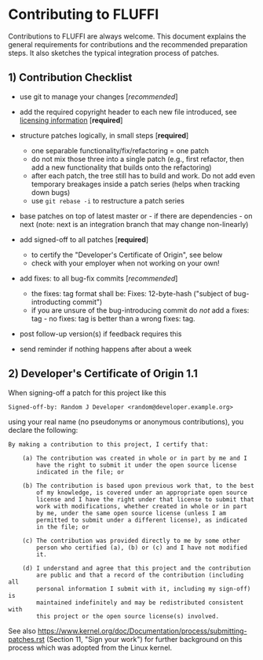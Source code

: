 <!---
Copyright 2017-2020 Siemens AG

Permission is hereby granted, free of charge, to any person obtaining a
copy of this software and associated documentation files (the
"Software"), to deal in the Software without restriction, including without
limitation the rights to use, copy, modify, merge, publish, distribute,
sublicense, and/or sell copies of the Software, and to permit persons to whom the
Software is furnished to do so, subject to the following conditions:

The above copyright notice and this permission notice shall be
included in all copies or substantial portions of the Software.

THE SOFTWARE IS PROVIDED "AS IS", WITHOUT WARRANTY OF ANY KIND, EXPRESS
OR IMPLIED, INCLUDING BUT NOT LIMITED TO THE WARRANTIES OF
MERCHANTABILITY, FITNESS FOR A PARTICULAR PURPOSE AND NONINFRINGEMENT. IN NO EVENT
SHALL THE AUTHORS OR COPYRIGHT HOLDERS BE LIABLE FOR ANY CLAIM, DAMAGES OR
OTHER LIABILITY, WHETHER IN AN ACTION OF CONTRACT, TORT OR OTHERWISE,
ARISING FROM, OUT OF OR IN CONNECTION WITH THE SOFTWARE OR THE USE OR OTHER
DEALINGS IN THE SOFTWARE.

Author(s): Abian Blome, Thomas Riedmaier, Junes Najah
-->

# Contributing to FLUFFI
Contributions to FLUFFI are always welcome. This document explains the general requirements for contributions and the recommended preparation steps. 
It also sketches the typical integration process of patches.

## 1) Contribution Checklist


- use git to manage your changes [*recommended*]

- add the required copyright header to each new file introduced, see
  [licensing information](./LICENSE.md) [**required**]

- structure patches logically, in small steps [**required**]
    - one separable functionality/fix/refactoring = one patch
    - do not mix those three into a single patch (e.g., first refactor, then add a new functionality that builds onto the refactoring)
    - after each patch, the tree still has to build and work. Do not add
      even temporary breakages inside a patch series (helps when tracking down bugs)
    - use `git rebase -i` to restructure a patch series

- base patches on top of latest master or - if there are dependencies - on next
  (note: next is an integration branch that may change non-linearly)

- add signed-off to all patches [**required**]
    - to certify the "Developer's Certificate of Origin", see below
    - check with your employer when not working on your own!

- add fixes: to all bug-fix commits [*recommended*]
    - the fixes: tag format shall be:
        Fixes: 12-byte-hash ("subject of bug-introducting commit")
    - if you are unsure of the bug-introducing commit do *not* add a
      fixes: tag - no fixes: tag is better than a wrong fixes: tag.

- post follow-up version(s) if feedback requires this

- send reminder if nothing happens after about a week

## 2) Developer's Certificate of Origin 1.1

When signing-off a patch for this project like this

    Signed-off-by: Random J Developer <random@developer.example.org>

using your real name (no pseudonyms or anonymous contributions), you declare the
following:

    By making a contribution to this project, I certify that:

        (a) The contribution was created in whole or in part by me and I
            have the right to submit it under the open source license
            indicated in the file; or

        (b) The contribution is based upon previous work that, to the best
            of my knowledge, is covered under an appropriate open source
            license and I have the right under that license to submit that
            work with modifications, whether created in whole or in part
            by me, under the same open source license (unless I am
            permitted to submit under a different license), as indicated
            in the file; or

        (c) The contribution was provided directly to me by some other
            person who certified (a), (b) or (c) and I have not modified
            it.

        (d) I understand and agree that this project and the contribution
            are public and that a record of the contribution (including all
            personal information I submit with it, including my sign-off) is
            maintained indefinitely and may be redistributed consistent with
            this project or the open source license(s) involved.

See also https://www.kernel.org/doc/Documentation/process/submitting-patches.rst
(Section 11, "Sign your work") for further background on this process which was
adopted from the Linux kernel.

